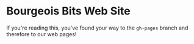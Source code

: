 Bourgeois Bits Web Site
=======================

If you're reading this, you've found your way to the `gh-pages` branch and therefore to our web pages!

